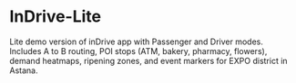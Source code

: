 # InDrive-Lite
Lite demo version of inDrive app with Passenger and Driver modes. Includes A to B routing, POI stops (ATM, bakery, pharmacy, flowers), demand heatmaps, ripening zones, and event markers for EXPO district in Astana.
